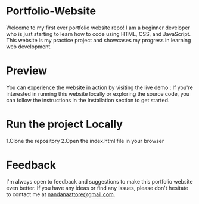 # Portfolio-Website
 Welcome to my first ever portfolio website repo! I am a beginner developer who is just starting to learn how to code using HTML, CSS, and JavaScript. This website is my practice project and showcases my progress in learning web development.

# Preview
You can experience the website in action by visiting the live demo : 
If you're interested in running this website locally or exploring the source code, you can follow the instructions in the Installation section to get started.

# Run the project Locally
1.Clone the repository
2.Open the index.html file in your browser

# Feedback
I'm always open to feedback and suggestions to make this portfolio website even better. If you have any ideas or find any issues, please don't hesitate to contact me at nandanaattore@gmail.com.
